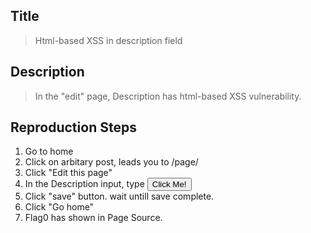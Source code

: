 ## Title
> Html-based XSS in description field

## Description
> In the "edit" page, Description has html-based XSS vulnerability.

## Reproduction Steps
1. Go to home 
2. Click on arbitary post, leads you to /page/<id>
3. Click "Edit this page"
4. In the Description input, type <button type="button" onclick="alert('xss')">Click Me!</button>
5. Click "save" button. wait untill save complete.
6. Click "Go home"
7. Flag0 has shown in Page Source.

